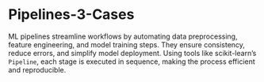 # Pipelines-3-Cases
ML pipelines streamline workflows by automating data preprocessing, feature engineering, and model training steps. They ensure consistency, reduce errors, and simplify model deployment. Using tools like scikit-learn’s `Pipeline`, each stage is executed in sequence, making the process efficient and reproducible.
